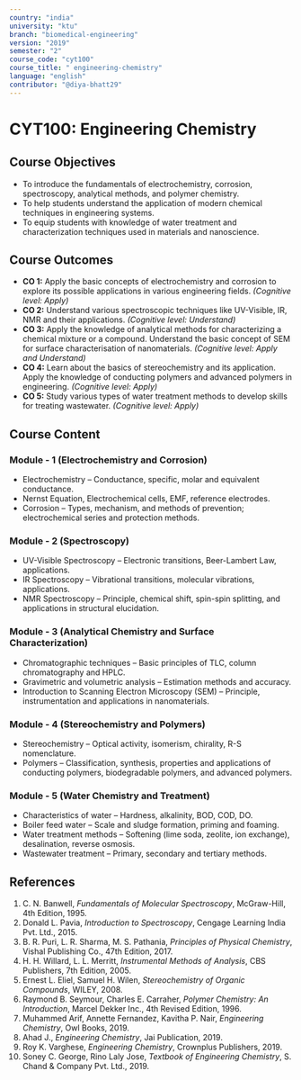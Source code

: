 ```yaml
---
country: "india"
university: "ktu"
branch: "biomedical-engineering"
version: "2019"
semester: "2"
course_code: "cyt100"
course_title: " engineering-chemistry"
language: "english"
contributor: "@diya-bhatt29"
---
```


# CYT100: Engineering Chemistry

## Course Objectives
* To introduce the fundamentals of electrochemistry, corrosion, spectroscopy, analytical methods, and polymer chemistry.
* To help students understand the application of modern chemical techniques in engineering systems.
* To equip students with knowledge of water treatment and characterization techniques used in materials and nanoscience.

## Course Outcomes
* **CO 1:** Apply the basic concepts of electrochemistry and corrosion to explore its possible applications in various engineering fields. *(Cognitive level: Apply)*
* **CO 2:** Understand various spectroscopic techniques like UV-Visible, IR, NMR and their applications. *(Cognitive level: Understand)*
* **CO 3:** Apply the knowledge of analytical methods for characterizing a chemical mixture or a compound. Understand the basic concept of SEM for surface characterisation of nanomaterials. *(Cognitive level: Apply and Understand)*
* **CO 4:** Learn about the basics of stereochemistry and its application. Apply the knowledge of conducting polymers and advanced polymers in engineering. *(Cognitive level: Apply)*
* **CO 5:** Study various types of water treatment methods to develop skills for treating wastewater. *(Cognitive level: Apply)*

## Course Content

### Module - 1 (Electrochemistry and Corrosion)
* Electrochemistry – Conductance, specific, molar and equivalent conductance.
* Nernst Equation, Electrochemical cells, EMF, reference electrodes.
* Corrosion – Types, mechanism, and methods of prevention; electrochemical series and protection methods.

### Module - 2 (Spectroscopy)
* UV-Visible Spectroscopy – Electronic transitions, Beer-Lambert Law, applications.
* IR Spectroscopy – Vibrational transitions, molecular vibrations, applications.
* NMR Spectroscopy – Principle, chemical shift, spin-spin splitting, and applications in structural elucidation.

### Module - 3 (Analytical Chemistry and Surface Characterization)
* Chromatographic techniques – Basic principles of TLC, column chromatography and HPLC.
* Gravimetric and volumetric analysis – Estimation methods and accuracy.
* Introduction to Scanning Electron Microscopy (SEM) – Principle, instrumentation and applications in nanomaterials.

### Module - 4 (Stereochemistry and Polymers)
* Stereochemistry – Optical activity, isomerism, chirality, R-S nomenclature.
* Polymers – Classification, synthesis, properties and applications of conducting polymers, biodegradable polymers, and advanced polymers.

### Module - 5 (Water Chemistry and Treatment)
* Characteristics of water – Hardness, alkalinity, BOD, COD, DO.
* Boiler feed water – Scale and sludge formation, priming and foaming.
* Water treatment methods – Softening (lime soda, zeolite, ion exchange), desalination, reverse osmosis.
* Wastewater treatment – Primary, secondary and tertiary methods.

## References
1. C. N. Banwell, *Fundamentals of Molecular Spectroscopy*, McGraw-Hill, 4th Edition, 1995.  
2. Donald L. Pavia, *Introduction to Spectroscopy*, Cengage Learning India Pvt. Ltd., 2015.  
3. B. R. Puri, L. R. Sharma, M. S. Pathania, *Principles of Physical Chemistry*, Vishal Publishing Co., 47th Edition, 2017.  
4. H. H. Willard, L. L. Merritt, *Instrumental Methods of Analysis*, CBS Publishers, 7th Edition, 2005.  
5. Ernest L. Eliel, Samuel H. Wilen, *Stereochemistry of Organic Compounds*, WILEY, 2008.  
6. Raymond B. Seymour, Charles E. Carraher, *Polymer Chemistry: An Introduction*, Marcel Dekker Inc., 4th Revised Edition, 1996.  
7. Muhammed Arif, Annette Fernandez, Kavitha P. Nair, *Engineering Chemistry*, Owl Books, 2019.  
8. Ahad J., *Engineering Chemistry*, Jai Publication, 2019.  
9. Roy K. Varghese, *Engineering Chemistry*, Crownplus Publishers, 2019.  
10. Soney C. George, Rino Laly Jose, *Textbook of Engineering Chemistry*, S. Chand & Company Pvt. Ltd., 2019.
